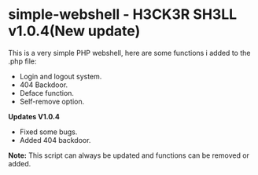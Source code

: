 # simple-webshell - H3CK3R SH3LL v1.0.4(New update)
This is a very simple PHP webshell, here are some
functions i added to the .php file:

* Login and logout system.
* 404 Backdoor.
* Deface function.
* Self-remove option.

**Updates V1.0.4**

* Fixed some bugs.
* Added 404 backdoor.

**Note:** This script can always be updated and functions can be removed or added.
